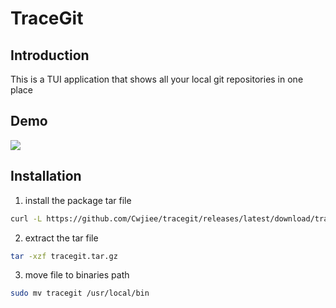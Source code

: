 # TraceGit

## Introduction
This is a TUI application that shows all your local git repositories in one place

## Demo
![](https://github.com/Cwjiee/tracegit/blob/main/tracegit_demo.gif)

## Installation
1. install the package tar file
```bash
curl -L https://github.com/Cwjiee/tracegit/releases/latest/download/tracegit_Darwin_arm64.tar.gz > tracegit.tar.gz
```

2. extract the tar file
```bash
tar -xzf tracegit.tar.gz
```

3. move file to binaries path
```bash
sudo mv tracegit /usr/local/bin
```
